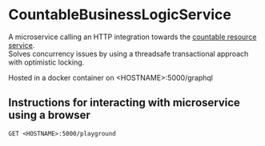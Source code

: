 # CountableBusinessLogicService

A microservice calling an HTTP integration towards the [countable resource service](https://github.com/JesperMoellerJakobsen/CountableResourceService).  
Solves concurrency issues by using a threadsafe transactional approach with optimistic locking.

Hosted in a docker container on &lt;HOSTNAME&gt;:5000/graphql

## Instructions for interacting with microservice using a browser

```
GET <HOSTNAME>:5000/playground
```
